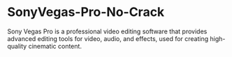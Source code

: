 # SonyVegas-Pro-No-Crack
Sony Vegas Pro is a professional video editing software that provides advanced editing tools for video, audio, and effects, used for creating high-quality cinematic content.
